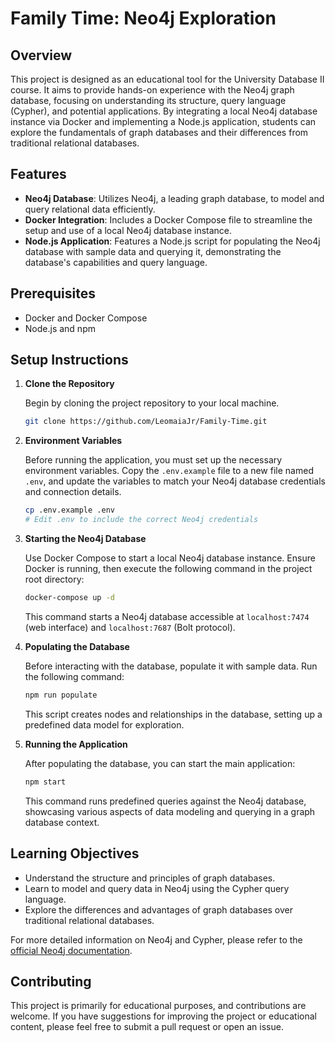 # Family Time: Neo4j Exploration

## Overview

This project is designed as an educational tool for the University Database II course. It aims to provide hands-on experience with the Neo4j graph database, focusing on understanding its structure, query language (Cypher), and potential applications. By integrating a local Neo4j database instance via Docker and implementing a Node.js application, students can explore the fundamentals of graph databases and their differences from traditional relational databases.

## Features

- **Neo4j Database**: Utilizes Neo4j, a leading graph database, to model and query relational data efficiently.
- **Docker Integration**: Includes a Docker Compose file to streamline the setup and use of a local Neo4j database instance.
- **Node.js Application**: Features a Node.js script for populating the Neo4j database with sample data and querying it, demonstrating the database's capabilities and query language.

## Prerequisites

- Docker and Docker Compose
- Node.js and npm

## Setup Instructions

1. **Clone the Repository**

   Begin by cloning the project repository to your local machine.

   ```sh
   git clone https://github.com/LeomaiaJr/Family-Time.git
   ```

2. **Environment Variables**

   Before running the application, you must set up the necessary environment variables. Copy the `.env.example` file to a new file named `.env`, and update the variables to match your Neo4j database credentials and connection details.

   ```sh
   cp .env.example .env
   # Edit .env to include the correct Neo4j credentials
   ```

3. **Starting the Neo4j Database**

   Use Docker Compose to start a local Neo4j database instance. Ensure Docker is running, then execute the following command in the project root directory:

   ```sh
   docker-compose up -d
   ```

   This command starts a Neo4j database accessible at `localhost:7474` (web interface) and `localhost:7687` (Bolt protocol).

4. **Populating the Database**

   Before interacting with the database, populate it with sample data. Run the following command:

   ```sh
   npm run populate
   ```

   This script creates nodes and relationships in the database, setting up a predefined data model for exploration.

5. **Running the Application**

   After populating the database, you can start the main application:

   ```sh
   npm start
   ```

   This command runs predefined queries against the Neo4j database, showcasing various aspects of data modeling and querying in a graph database context.

## Learning Objectives

- Understand the structure and principles of graph databases.
- Learn to model and query data in Neo4j using the Cypher query language.
- Explore the differences and advantages of graph databases over traditional relational databases.

For more detailed information on Neo4j and Cypher, please refer to the [official Neo4j documentation](https://neo4j.com/docs/).

## Contributing

This project is primarily for educational purposes, and contributions are welcome. If you have suggestions for improving the project or educational content, please feel free to submit a pull request or open an issue.
